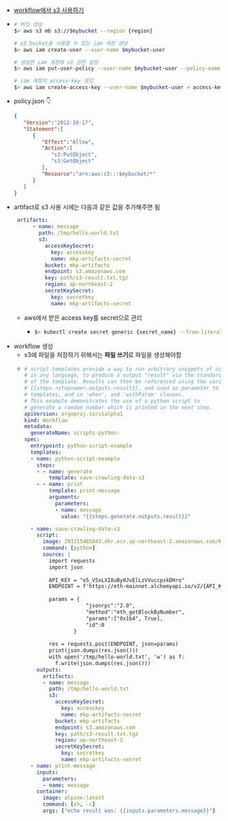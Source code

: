 - [workflow에서 s3 사용하기](https://argoproj.github.io/argo-workflows/configure-artifact-repository/#configuring-aws-s3)
- ```sh
  # 버킷 생성
  $> aws s3 mb s3://$mybucket --region {region}
  
  # s3 bucket을 사용할 수 있는 iam 계정 생성
  $> aws iam create-user --user-name $mybucket-user
  
  # 생성한 iam 계정에 s3 권한 설정
  $> aws iam put-user-policy --user-name $mybucket-user --policy-name $mybucket-policy --policy-document policy.json
  
  # iam 계정의 access-key 생성
  $> aws iam create-access-key --user-name $mybucket-user > access-key.json
  ```
- policy.json 👇
  ```json
  {
     "Version":"2012-10-17",
     "Statement":[
        {
           "Effect":"Allow",
           "Action":[
              "s3:PutObject",
              "s3:GetObject"
           ],
           "Resource":"arn:aws:s3:::$mybucket/*"
        }
     ]
  }
  ```
- artifact로 s3 사용 시에는 다음과 같은 값을 추가해주면 됨
  ```yaml
   artifacts:
        - name: message
          path: /tmp/hello-world.txt
          s3:
            accessKeySecret:
              key: accesskey
              name: mkp-artifacts-secret
            bucket: mkp-artifacts
            endpoint: s3.amazonaws.com
            key: path/s3-result.txt.tgz
            region: ap-northeast-2
            secretKeySecret:
              key: secretkey
              name: mkp-artifacts-secret
  ```
	- aws에서 받은 access key를 secret으로 관리
		- ```sh
		  $> kubectl create secret generic {secret_name} --from-literal=accesskey={ACCESS_KEY} --from-literal=secretkey={SECRET_KEY}
		  ```
- workflow 생성
	- s3에 파일을 저장하기 위해서는 **파일 쓰기**로 파일을 생성해야함
	- ```yaml
	  # script templates provide a way to run arbitrary snippets of code
	  # in any language, to produce a output "result" via the standard out
	  # of the template. Results can then be referenced using the variable,
	  # {{steps.<stepname>.outputs.result}}, and used as parameter to other
	  # templates, and in 'when', and 'withParam' clauses.
	  # This example demonstrates the use of a python script to
	  # generate a random number which is printed in the next step.
	  apiVersion: argoproj.io/v1alpha1
	  kind: Workflow
	  metadata:
	    generateName: scripts-python-
	  spec:
	    entrypoint: python-script-example
	    templates:
	    - name: python-script-example
	      steps:
	      - - name: generate
	          template: save-crawling-data-s3
	      - - name: print
	          template: print-message
	          arguments:
	            parameters:
	            - name: message
	              value: "{{steps.generate.outputs.result}}"
	  
	    - name: save-crawling-data-s3
	      script:
	        image: 293315485843.dkr.ecr.ap-northeast-2.amazonaws.com/kkr/crawler-python:0.1.0
	        command: [python]
	        source: |
	          import requests
	          import json
	          
	          API_KEY = "o5_V5xLXI8uBy0JvElLzVVuccpskDHro"
	          ENDPOINT = f'https://eth-mainnet.alchemyapi.io/v2/{API_KEY}'
	          
	          params = {
	                      "jsonrpc":"2.0",
	                      "method":"eth_getBlockByNumber",
	                      "params":["0x1b4", True],
	                      "id":0
	                  }
	          
	          res = requests.post(ENDPOINT, json=params)
	          print(json.dumps(res.json()))
	          with open('/tmp/hello-world.txt', 'w') as f:
	            f.write(json.dumps(res.json()))
	      outputs:
	        artifacts:
	        - name: message
	          path: /tmp/hello-world.txt
	          s3:
	            accessKeySecret:
	              key: accesskey
	              name: mkp-artifacts-secret
	            bucket: mkp-artifacts
	            endpoint: s3.amazonaws.com
	            key: path/s3-result.txt.tgz
	            region: ap-northeast-2
	            secretKeySecret:
	              key: secretkey
	              name: mkp-artifacts-secret
	    - name: print-message
	      inputs:
	        parameters:
	        - name: message
	      container:
	        image: alpine:latest
	        command: [sh, -c]
	        args: ["echo result was: {{inputs.parameters.message}}"]
	  
	  ```